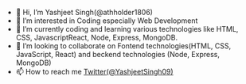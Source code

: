 - 👋 Hi, I’m Yashjeet Singh(@athholder1806)
- 👀 I’m interested in Coding especially Web Development
- 🌱 I’m currently coding and learning various technologies like HTML, CSS, JavascriptReact, Node, Express, MongoDB.
- 💞️ I’m looking to collaborate on Fontend technologies(HTML, CSS, JavaScript, React) and beckend technologies (Node, Express, MongoDB)
- 📫 How to reach me [Twitter(@YashjeetSingh09)](https://twitter.com/YashjeetSingh09)

<!---
Pathholder1806/Pathholder1806 is a ✨ special ✨ repository because its `README.md` (this file) appears on your GitHub profile.
You can click the Preview link to take a look at your changes.
--->

